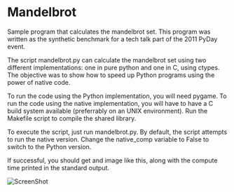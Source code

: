 Mandelbrot
==========

Sample program that calculates the mandelbrot set. This program was written
as the synthetic benchmark for a tech talk part of the 2011 PyDay event.

The script mandelbrot.py can calculate the mandelbrot set using two 
different implementations: one in pure python and one in C, using ctypes.
The objective was to show how to speed up Python programs using the power
of native code.

To run the code using the Python implementation, you will need pygame. To 
run the code using the native implementation, you will have to have a C
build system available (preferrably on an UNIX environment). Run the
Makefile script to compile the shared library.

To execute the script, just run mandelbrot.py. By default, the script 
attempts to run the native version. Change the native_comp variable to False
to switch to the Python version.

If successful, you should get and image like this, along with the compute time printed in the standard output.

![ScreenShot](https://raw.github.com/alesegovia/mandelbrot/master/out.png)


